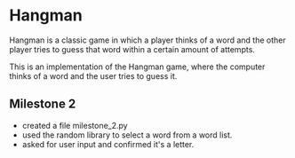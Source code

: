 # Hangman
Hangman is a classic game in which a player thinks of a word and the other player tries to guess that word within a certain amount of attempts.

This is an implementation of the Hangman game, where the computer thinks of a word and the user tries to guess it. 

## Milestone 2

- created a file milestone_2.py
- used the random library to select a word from a word list.
- asked for user input and confirmed it's a letter.